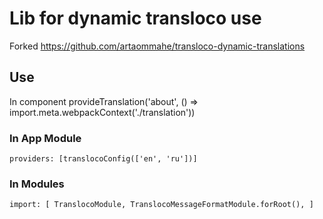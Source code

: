 # Lib for dynamic transloco use 
Forked https://github.com/artaommahe/transloco-dynamic-translations

## Use
In component provideTranslation('about', () => import.meta.webpackContext('./translation'))

### In App Module
``
providers: [translocoConfig(['en', 'ru'])]
``

### In Modules 

``
 import: [
  TranslocoModule,
  TranslocoMessageFormatModule.forRoot(),
]
``
